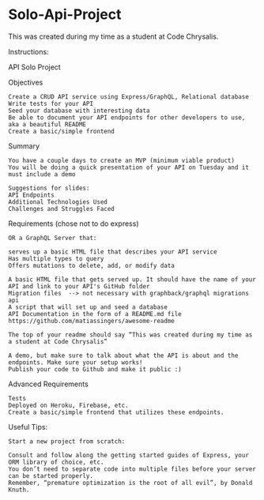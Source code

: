 # Solo-Api-Project
This was created during my time as a student at Code Chrysalis.

Instructions:

API Solo Project

Objectives

    Create a CRUD API service using Express/GraphQL, Relational database
    Write tests for your API
    Seed your database with interesting data
    Be able to document your API endpoints for other developers to use, aka a beautiful README
    Create a basic/simple frontend

Summary

    You have a couple days to create an MVP (minimum viable product)
    You will be doing a quick presentation of your API on Tuesday and it must include a demo

    Suggestions for slides:
    API Endpoints
    Additional Technologies Used
    Challenges and Struggles Faced

Requirements
    (chose not to do express)

    OR a GraphQL Server that:

    serves up a basic HTML file that describes your API service
    Has multiple types to query
    Offers mutations to delete, add, or modify data

    A basic HTML file that gets served up. It should have the name of your API and link to your API's GitHub folder
    Migration files  --> not necessary with graphback/graphql migrations api
    A script that will set up and seed a database
    API Documentation in the form of a README.md file https://github.com/matiassingers/awesome-readme

    The top of your readme should say “This was created during my time as a student at Code Chrysalis”

    A demo, but make sure to talk about what the API is about and the endpoints. Make sure your setup works!
    Publish your code to Github and make it public :)

Advanced Requirements

    Tests
    Deployed on Heroku, Firebase, etc.
    Create a basic/simple frontend that utilizes these endpoints.

Useful Tips:

    Start a new project from scratch:

    Consult and follow along the getting started guides of Express, your ORM library of choice, etc.
    You don’t need to separate code into multiple files before your server can be started properly.
    Remember, “premature optimization is the root of all evil”, by Donald Knuth.